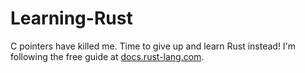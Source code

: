 # Learning-Rust
 C pointers have killed me. Time to give up and learn Rust instead! I'm following the free guide at [docs.rust-lang.com](https://doc.rust-lang.org/book/ch00-00-introduction.html). 
